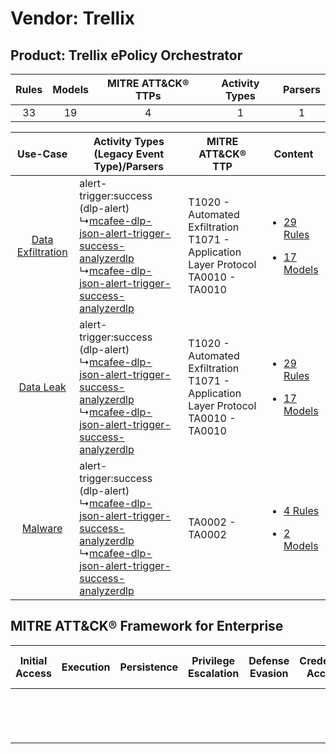 Vendor: Trellix
===============
Product: Trellix ePolicy Orchestrator
-------------------------------------
| Rules | Models | MITRE ATT&CK® TTPs | Activity Types | Parsers |
|:-----:|:------:|:------------------:|:--------------:|:-------:|
|  33   |   19   |         4          |       1        |    1    |

|    Use-Case    | Activity Types (Legacy Event Type)/Parsers    | MITRE ATT&CK® TTP    | Content    |
|:----:| ---- | ---- | ---- |
| [Data Exfiltration](../../../UseCases/uc_data_exfiltration.md) |  alert-trigger:success (dlp-alert)<br> ↳[mcafee-dlp-json-alert-trigger-success-analyzerdlp](Ps/pC_mcafeedlpjsonalerttriggersuccessanalyzerdlp.md)<br> ↳[mcafee-dlp-json-alert-trigger-success-analyzerdlp](Ps/pC_mcafeedlpjsonalerttriggersuccessanalyzerdlp.md)<br> | T1020 - Automated Exfiltration<br>T1071 - Application Layer Protocol<br>TA0010 - TA0010<br> | [<ul><li>29 Rules</li></ul><ul><li>17 Models</li></ul>](RM/r_m_trellix_trellix_epolicy_orchestrator_Data_Exfiltration.md) |
|         [Data Leak](../../../UseCases/uc_data_leak.md)         |  alert-trigger:success (dlp-alert)<br> ↳[mcafee-dlp-json-alert-trigger-success-analyzerdlp](Ps/pC_mcafeedlpjsonalerttriggersuccessanalyzerdlp.md)<br> ↳[mcafee-dlp-json-alert-trigger-success-analyzerdlp](Ps/pC_mcafeedlpjsonalerttriggersuccessanalyzerdlp.md)<br> | T1020 - Automated Exfiltration<br>T1071 - Application Layer Protocol<br>TA0010 - TA0010<br> | [<ul><li>29 Rules</li></ul><ul><li>17 Models</li></ul>](RM/r_m_trellix_trellix_epolicy_orchestrator_Data_Leak.md)         |
|    [Malware](../../../UseCases/uc_malware.md)    |  alert-trigger:success (dlp-alert)<br> ↳[mcafee-dlp-json-alert-trigger-success-analyzerdlp](Ps/pC_mcafeedlpjsonalerttriggersuccessanalyzerdlp.md)<br> ↳[mcafee-dlp-json-alert-trigger-success-analyzerdlp](Ps/pC_mcafeedlpjsonalerttriggersuccessanalyzerdlp.md)<br> | TA0002 - TA0002<br>    | [<ul><li>4 Rules</li></ul><ul><li>2 Models</li></ul>](RM/r_m_trellix_trellix_epolicy_orchestrator_Malware.md)    |

MITRE ATT&CK® Framework for Enterprise
--------------------------------------
| Initial Access | Execution | Persistence | Privilege Escalation | Defense Evasion | Credential Access | Discovery | Lateral Movement | Collection | Command and Control                                                             | Exfiltration                                                                | Impact |
| -------------- | --------- | ----------- | -------------------- | --------------- | ----------------- | --------- | ---------------- | ---------- | ------------------------------------------------------------------------------- | --------------------------------------------------------------------------- | ------ |
|                |           |             |                      |                 |                   |           |                  |            | [Application Layer Protocol](https://attack.mitre.org/techniques/T1071)<br><br> | [Automated Exfiltration](https://attack.mitre.org/techniques/T1020)<br><br> |        |